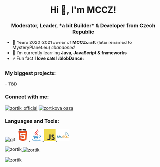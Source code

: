 <h1 align="center">Hi 👋, I'm MCCZ!</h1>
<h3 align="center">Moderator, Leader, *a bit Builder* & Developer from Czech Republic</h3>

- 🥇 Years 2020-2021 owner of **MCCZcraft** (later renamed to MysteryPlanet.eu) *abandoned*
- 🌱 I’m currently learning **Java, JavaScript & frameworks**
- ⚡ Fun fact **I love cats! :blobDance:**

<h3>My biggest projects:</h3>
- TBD 

<h3 align="left">Connect with me:</h3>
<p align="left">
<a href="https://instagram.com/mccz_official" target="blank"><img align="center" src="https://raw.githubusercontent.com/rahuldkjain/github-profile-readme-generator/master/src/images/icons/Social/instagram.svg" alt="zortik_official" height="30" width="40" /></a>
<a href="https://www.youtube.com/MCCZ1" target="blank"><img align="center" src="https://raw.githubusercontent.com/rahuldkjain/github-profile-readme-generator/master/src/images/icons/Social/youtube.svg" alt="zortikova oaza" height="30" width="40" /></a>
</p>

<h3 align="left">Languages and Tools:</h3>
<img src="https://www.vectorlogo.zone/logos/git-scm/git-scm-icon.svg" alt="git" width="40" height="40"/> </a> <a href="https://www.w3.org/html/" target="_blank" rel="noreferrer"> <img src="https://raw.githubusercontent.com/devicons/devicon/master/icons/html5/html5-original-wordmark.svg" alt="html5" width="40" height="40"/> </a> <a href="https://www.java.com" target="_blank" rel="noreferrer"> <img src="https://raw.githubusercontent.com/devicons/devicon/master/icons/java/java-original.svg" alt="java" width="40" height="40"/> </a> <a href="https://developer.mozilla.org/en-US/docs/Web/JavaScript" target="_blank" rel="noreferrer"> <img src="https://raw.githubusercontent.com/devicons/devicon/master/icons/javascript/javascript-original.svg" alt="javascript" width="40" height="40"/> </a> <a href="https://www.mysql.com/" target="_blank" rel="noreferrer"> <img src="https://raw.githubusercontent.com/devicons/devicon/master/icons/mysql/mysql-original-wordmark.svg" alt="mysql" width="40" height="40"/>

<p><img align="left" src="https://github-readme-stats.vercel.app/api/top-langs?username=mcczik&show_icons=true&locale=en&layout=compact" alt="zortik" /></p>

<p>&nbsp;<img align="center" src="https://github-readme-stats.vercel.app/api?username=mcczik&show_icons=true&locale=en" alt="zortik" /></p>

<p><img align="center" src="https://github-readme-streak-stats.herokuapp.com/?user=mcczik&" alt="zortik" /></p>
